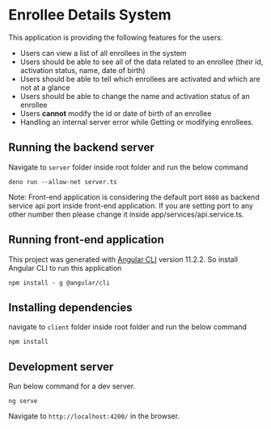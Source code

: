 # Enrollee Details System

This application is providing the following features for the users:
- Users can view a list of all enrollees in the system
- Users should be able to see all of the data related to an enrollee (their id, activation status, name, date of birth)
- Users should be able to tell which enrollees are activated and which are not at a glance
- Users should be able to change the name and activation status of an enrollee
- Users **cannot** modify the id or date of birth of an enrollee
- Handling an internal server error while Getting or modifying enrollees.

## Running the backend server
Navigate to `server` folder inside root folder and run the below command

```
deno run --allow-net server.ts
```

Note: Front-end application is considering the default port `8080` as backend service api port inside front-end application. If you are setting port to any other number then please change it inside app/services/api.service.ts.

## Running front-end application

This project was generated with [Angular CLI](https://github.com/angular/angular-cli) version 11.2.2.
So install Angular CLI to run this application
```
npm install - g @angular/cli
```

## Installing dependencies
navigate to `client` folder inside root folder and run the below command
```
npm install
```

## Development server

Run below command for a dev server.
```
ng serve
```
Navigate to `http://localhost:4200/` in the browser.